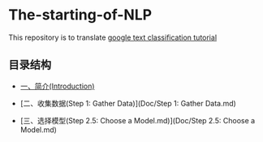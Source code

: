 # The-starting-of-NLP

This repository is to translate [google text classification tutorial](https://developers.google.com/machine-learning/guides/text-classification/)

## 目录结构

* [一、简介(Introduction)](Doc/Introduction.md)

* [二、收集数据(Step 1: Gather Data)](Doc/Step 1: Gather Data.md)

* [三、选择模型(Step 2.5: Choose a Model.md)](Doc/Step 2.5: Choose a Model.md)
